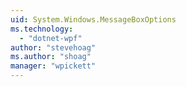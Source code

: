 ```yaml
---
uid: System.Windows.MessageBoxOptions
ms.technology: 
  - "dotnet-wpf"
author: "stevehoag"
ms.author: "shoag"
manager: "wpickett"
---
```

